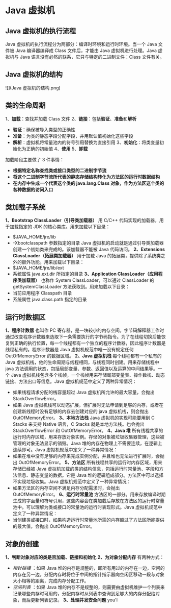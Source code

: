 # **Java 虚拟机**
## Java 虚拟机的执行流程
Java 虚拟机的执行流程分为两部分：编译时环境和运行时环境。当一个 Java 文件被 Java 编译器编译成 Class 文件后，才能由 Java 虚拟机进行处理。Java 虚拟机与 Java 语言没有必然的联系，它只与特定的二进制文件：Class 文件有关。
## Java 虚拟机的结构
![](Java 虚拟机的结构.png)

## 类的生命周期
1、**加载**：查找并加载 Class 文件
2、**链接**：包括**验证**、**准备**和**解析**
* **验证**：确保被导入类型的正确性
* **准备**：为类的静态字段分配字段，并用默认值初始化这些字段
* **解析**：虚拟机将常量池内的符号引用替换为直接引用
3、**初始化**：将类变量初始化为正确的初始值
4、**使用**
5、**卸载**

加载阶段主要做了 3 件事情：
* **根据特定名称查找类或接口类型的二进制字节流**
* **将这个二进制字节流所代表的静态存储结构转化为方法区的运行时数据结构**
* **在内存中生成一个代表这个类的 java.lang.Class 对象，作为方法区这个类的各种数据的访问入口**

## 类加载子系统
**1、Bootstrap ClassLoader（引导类加载器）**
用 C/C++ 代码实现的加载器，用于加载指定的 JDK 的核心类库。用来加载以下目录：
* $JAVA_HOME/jre/lib
* -Xbootclasspath 参数指定的目录
Java 虚拟机的启动就是通过引导类加载器创建一个初始类来完成的。该加载器不能被 Java 代码访问。
**2、Extensions ClassLoader（拓展类加载器）**
用于加载 Java 的拓展类，提供除了系统类之外的额外功能。用来加载以下目录：
* $JAVA_HOME/jre/lib/ext
* 系统属性 java.ext.dir 所指定的目录
**3、Application ClassLoader（应用程序类加载器）**
也称作 System ClassLoader，可以通过 ClassLoader 的 getSystemClassLoader 方法获取到。用来加载以下目录：
* 当前应用程序 Classpath 目录
* 系统属性 java.class.path 指定的目录

## 运行时数据区
**1、程序计数器**
也叫作 PC 寄存器，是一块较小的内存空间。字节码解释器工作时通过改变程序计数器来选取下一条需要执行的字节码指令。为了在线程切换后能恢复到正确的执行位置，每一个线程都有一个独立的程序计数器，因此程序计数器是线程私有的。程序计数器是 Java 虚拟机规范中唯一没有规定任何 OutOfMemoryError 的数据区域。
**2、Java 虚拟机栈**
每个线程都有一个私有的 Java 虚拟机栈，他的生命周期与线程相同，与线程同时创建。用来存储线程中 java 方法调用的状态，包括局部变量、参数、返回值以及运算的中间结果等。一个 Java 虚拟机栈包含多个栈帧，一个栈帧用来存储局部变量表、操作数栈、动态链接、方法出口等信息。Java 虚拟机规范中定义了两种异常情况：
* 如果线程请求分配的栈容量超过 Java 虚拟机所允许的最大容量，会抛出 StackOverflowError。
* 如果 Java 虚拟机栈可以动态扩展，但扩展时无法申请到足够的内存，或者在创建新线程时没有足够的内存去创建对应的 java 虚拟机栈，则会抛出 OutOfMemoryError。
**3、本地方法栈**
Java 虚拟机的实现可能要用到 C Stacks 来支持 Native 语言，C Stacks 就是本地方法栈。也会抛出 StackOverflowError 和 OutOfMemoryError。
**4、Java 堆**
所有线程共享的运行时内存区域，用来存放对象实例。存储的对象被垃圾收集器管理，这些被管理的对象无法显示的销毁。Java 堆的内存在物理上不需要连续，在逻辑上连续即可。Java 虚拟机规范中定义了一种异常情况：
* 如果在堆中没有足够的内存来完成实例分配，并且堆也无法进行扩展时，会抛出 OutOfMemoryError。
**5、方法区**
所有线程共享的运行时内存区域，用来存储已经被 Java 虚拟机加载的类的结构信息，包括运行时常量池、字段和方法信息、静态变量的数据。它是 Java 堆的逻辑组成部分。方法区中可以选择不实现垃圾收集。Java 虚拟机规范中定义了一种异常情况：
* 如果方法区的内存空间不满足内存分配需求时，会抛出 OutOfMemoryError。
**6、运行时常量池**
方法区的一部分。用来存放编译时期生成的字面量和符号引用，这些内容会在类加载后存放在方法区的运行时常量池中。可以理解为类或接口的常量池的运行时表现形式。Java 虚拟机规范中定义了一种异常情况：
* 当创建类或接口时，如果构造运行时常量池所需的内存超过了方法区所能提供的最大值，会抛出 OutOfMemoryError。

## 对象的创建
**1、判断对象对应的类是否加载、链接和初始化**
**2、为对象分配内存**
有两种方式：
*  *指针碰撞* ：如果 Java 堆的内存是规整的，即所有用过的内存在一边，空闲的内存在另一边。分配内存时将位于中间的指针指示器向空闲区移动一段与对象大小相等的距离，完成内存分配工作。
*  *空闲列表* ：如果 Java 堆的内存不是规整的，则需要由虚拟机维护一个列表来记录哪些内存时可用的，分配内存时从列表中查询到足够大的内存分配给对象，而后更新列表记录。
**3、处理并发安全问题**
you'l

